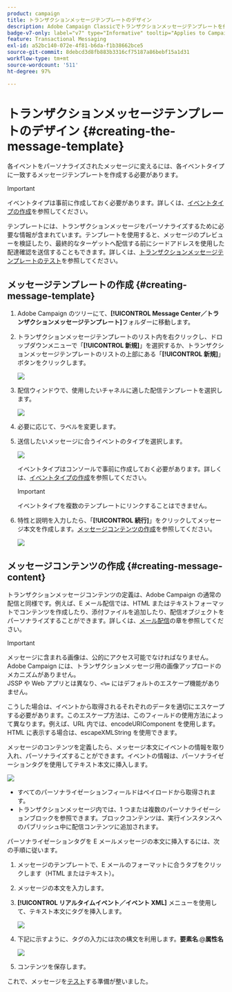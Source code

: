 ```yaml
---
product: campaign
title: トランザクションメッセージテンプレートのデザイン
description: Adobe Campaign Classicでトランザクションメッセージテンプレートを作成および設計する方法について説明します
badge-v7-only: label="v7" type="Informative" tooltip="Applies to Campaign Classic v7 only"
feature: Transactional Messaging
exl-id: a52bc140-072e-4f81-b6da-f1b38662bce5
source-git-commit: 8debcd3d8fb883b3316cf75187a86bebf15a1d31
workflow-type: tm+mt
source-wordcount: '511'
ht-degree: 97%

---
```


# トランザクションメッセージテンプレートのデザイン {#creating-the-message-template}



各イベントをパーソナライズされたメッセージに変えるには、各イベントタイプに一致するメッセージテンプレートを作成する必要があります。

>[!IMPORTANT]
>
>イベントタイプは事前に作成しておく必要があります。詳しくは、[イベントタイプの作成](../../message-center/using/creating-event-types.md)を参照してください。

テンプレートには、トランザクションメッセージをパーソナライズするために必要な情報が含まれています。テンプレートを使用すると、メッセージのプレビューを検証したり、最終的なターゲットへ配信する前にシードアドレスを使用した配達確認を送信することもできます。詳しくは、[トランザクションメッセージテンプレートのテスト](../../message-center/using/testing-message-templates.md)を参照してください。

## メッセージテンプレートの作成 {#creating-message-template}

1. Adobe Campaign のツリーにて、**[!UICONTROL Message Center／トランザクションメッセージテンプレート]**&#x200B;フォルダーに移動します。

1. トランザクションメッセージテンプレートのリスト内を右クリックし、ドロップダウンメニューで「**[!UICONTROL 新規]**」を選択するか、トランザクションメッセージテンプレートのリストの上部にある「**[!UICONTROL 新規]**」ボタンをクリックします。

   ![](assets/messagecenter_create_model_001.png)

1. 配信ウィンドウで、使用したいチャネルに適した配信テンプレートを選択します。

   ![](assets/messagecenter_create_model_002.png)

1. 必要に応じて、ラベルを変更します。

1. 送信したいメッセージに合うイベントのタイプを選択します。

   ![](assets/messagecenter_create_model_003.png)

   イベントタイプはコンソールで事前に作成しておく必要があります。詳しくは、[イベントタイプの作成](../../message-center/using/creating-event-types.md)を参照してください。

   >[!IMPORTANT]
   >
   >イベントタイプを複数のテンプレートにリンクすることはできません。

1. 特性と説明を入力したら、「**[!UICONTROL 続行]**」をクリックしてメッセージ本文を作成します。[メッセージコンテンツの作成](#creating-message-content)を参照してください。

   ![](assets/messagecenter_create_model_004.png)

## メッセージコンテンツの作成 {#creating-message-content}

トランザクションメッセージコンテンツの定義は、Adobe Campaign の通常の配信と同様です。例えば、E メール配信では、HTML またはテキストフォーマットでコンテンツを作成したり、添付ファイルを追加したり、配信オブジェクトをパーソナライズすることができます。詳しくは、[メール配信](../../delivery/using/about-email-channel.md)の章を参照してください。

>[!IMPORTANT]
>
>メッセージに含まれる画像は、公的にアクセス可能でなければなりません。Adobe Campaign には、トランザクションメッセージ用の画像アップロードのメカニズムがありません。\
>JSSP や Web アプリとは異なり、`<%=` にはデフォルトのエスケープ機能がありません。
>
>こうした場合は、イベントから取得されるそれぞれのデータを適切にエスケープする必要があります。このエスケープ方法は、このフィールドの使用方法によって異なります。例えば、URL 内では、encodeURIComponent を使用します。HTML に表示する場合は、escapeXMLString を使用できます。

メッセージのコンテンツを定義したら、メッセージ本文にイベントの情報を取り入れ、パーソナライズすることができます。イベントの情報は、パーソナライゼーションタグを使用してテキスト本文に挿入します。

![](assets/messagecenter_create_content_001.png)

* すべてのパーソナライゼーションフィールドはペイロードから取得されます。
* トランザクションメッセージ内では、1 つまたは複数のパーソナライゼーションブロックを参照できます。ブロックコンテンツは、実行インスタンスへのパブリッシュ中に配信コンテンツに追加されます。

パーソナライゼーションタグを E メールメッセージの本文に挿入するには、次の手順に従います。

1. メッセージのテンプレートで、E メールのフォーマットに合うタブをクリックします（HTML またはテキスト）。

1. メッセージの本文を入力します。

1. **[!UICONTROL リアルタイムイベント／イベント XML]** メニューを使用して、テキスト本文にタグを挿入します。

   ![](assets/messagecenter_create_custo_002.png)

1. 下記に示すように、タグの入力には次の構文を利用します。**要素名**.@**属性名**

   ![](assets/messagecenter_create_custo_003.png)

1. コンテンツを保存します。

これで、メッセージを[テスト](../../message-center/using/testing-message-templates.md)する準備が整いました。
